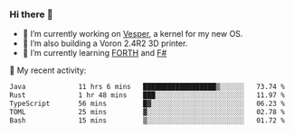 ### Hi there 👋

<!--
**berkus/berkus** is a ✨ _special_ ✨ repository because its `README.md` (this file) appears on your GitHub profile.

Here are some ideas to get you started:

- 🔭 I’m currently working on ...
- 🌱 I’m currently learning ...
- 👯 I’m looking to collaborate on ...
- 🤔 I’m looking for help with ...
- 💬 Ask me about ...
- 📫 How to reach me: ...
- 😄 Pronouns: ...
- ⚡ Fun fact: ...
-->

- 🔭 I’m currently working on [Vesper](https://github.com/metta-systems/vesper), a kernel for my new OS.
- 🔭 I’m also building a Voron 2.4R2 3D printer.
- 🌱 I’m currently learning [FORTH](http://forth.com/starting-forth/) and [F#](https://fsharpforfunandprofit.com/)

💼 My recent activity:

<!--START_SECTION:waka-->

```txt
Java             11 hrs 6 mins   ██████████████████▒░░░░░░   73.74 %
Rust             1 hr 48 mins    ███░░░░░░░░░░░░░░░░░░░░░░   11.97 %
TypeScript       56 mins         █▓░░░░░░░░░░░░░░░░░░░░░░░   06.23 %
TOML             25 mins         ▓░░░░░░░░░░░░░░░░░░░░░░░░   02.78 %
Bash             15 mins         ▒░░░░░░░░░░░░░░░░░░░░░░░░   01.72 %
```

<!--END_SECTION:waka-->
